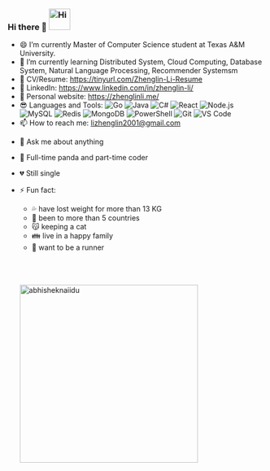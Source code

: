 
### Hi there 👋 <img src="https://emojis.slackmojis.com/emojis/images/1588866973/8934/hellokittydance.gif?1588866973" alt="Hi" width="42" />




- 😄 I’m currently Master of Computer Science student at Texas A&M University.
- 🌱 I’m currently learning Distributed System, Cloud Computing, Database System, Natural Language Processing, Recommender Systemsm
- 🥳 CV/Resume: https://tinyurl.com/Zhenglin-Li-Resume
- 👤 LinkedIn: https://www.linkedin.com/in/zhenglin-li/   
- 🤣 Personal website: https://zhenglinli.me/
- 😎 Languages and Tools: 
![Go](https://img.shields.io/badge/-Go-%23F7DF1C?style=flat&logo=go)
![Java](https://img.shields.io/badge/-Java-orange?style=flat&logo=java)
![C#](https://img.shields.io/badge/-C%23-brightgreen?style=flat&logo=C%23)
![React](https://img.shields.io/badge/-React-%2320232A?logoColor=61DAFB&style=flat&logo=react)
![Node.js](https://img.shields.io/badge/-Node.js-%23579050?style=flat&logo=node.js&logoColor=ffffff)
![MySQL](https://img.shields.io/badge/-MySQL-lightgrey?style=flat&logo=MySQL)
![Redis](https://img.shields.io/badge/-Redis-yellowgreen?style=flat&logo=Redis)
![MongoDB](https://img.shields.io/badge/-MongoDB-red?style=flat&logo=MongoDB)
![PowerShell](https://img.shields.io/badge/-Shell-%2389E051?style=flat&logo=powershell&logoColor=ffffff)
![Git](https://img.shields.io/badge/-Git-%23ED5A47?style=flat&logo=git&logoColor=%23ffffff)
![VS Code](https://img.shields.io/badge/-VSCode-%230066B8?style=flat&logo=visual-studio-code)
- 📫 How to reach me: lizhenglin2001@gmail.com
<!-- - 👊 Pronouns: he/him/his -->
- 💬 Ask me about anything
- 🐼 Full-time panda and part-time coder
- 💔 Still single
- ⚡ Fun fact: 
  - 💦 have lost weight for more than 13 KG
  - 👀 been to more than 5 countries
  - 😽 keeping a cat
  - 👪 live in a happy family
  - 🏃 want to be a runner
  
  \
  \
  \
  <img align="left"  width="350"  src="https://github-readme-stats.vercel.app/api?username=Zhenglin-Li&show_icons=true&theme=gotham" alt="abhisheknaiidu" />
  
<!--  todo: reference to https://raw.githubusercontent.com/Eileen-Yu/Eileen-Yu/main/README.md  -->
  
<!-- ![HTML5](https://img.shields.io/badge/-HTML5-%23E34C26?style=flat&logo=html5&logoColor=ffffff) -->
<!-- ![CSS3](https://img.shields.io/badge/-CSS3-%23197CBE?style=flat&logo=css3) -->
<!-- ![JavaScript](https://img.shields.io/badge/-JavaScript-%23F7DF1C?style=flat&logo=javascript&logoColor=000000&labelColor=%23ECD83E&color=%23ECD83E) -->
<!-- ![WebAssembly](https://img.shields.io/badge/-WebAssembly-654FF0?style=flat&logo=webassembly&logoColor=ffffff) -->
<!-- <a href="https://www.linkedin.com/in/zhenglin-li/">    <img src="https://img.shields.io/badge/-LinkedIn-blue" alt="Zhenglin Li's LinkedIn"/>  </a> -->


[comment]: <> (一段注释)
[comment]: # (一段注释)
[//]: // (一段注释)
[//]: 一段注释

[^_^]: 开心注释

[>_<]:
  抓狂注释

[>_>]: #
  (
    斜眼分段注释
    斜眼分段注释
    被视为Title，所以要用括号或引号框起来
  )

